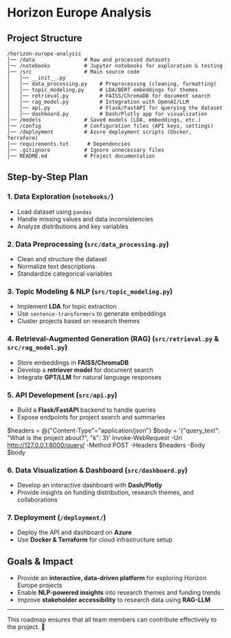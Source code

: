 # Horizon Europe Analysis

## Project Structure

```plaintext 
/horizon-europe-analysis
│── /data                # Raw and processed datasets
│── /notebooks           # Jupyter notebooks for exploration & testing
│── /src                 # Main source code
│   │── __init__.py
│   │── data_processing.py    # Preprocessing (cleaning, formatting)
│   │── topic_modeling.py     # LDA/BERT embeddings for themes
│   │── retrieval.py          # FAISS/ChromaDB for document search
│   │── rag_model.py          # Integration with OpenAI/LLM
│   │── api.py                # Flask/FastAPI for querying the dataset
│   │── dashboard.py          # Dash/Plotly app for visualization
│── /models              # Saved models (LDA, embeddings, etc.)
│── /config              # Configuration files (API keys, settings)
│── /deployment          # Azure deployment scripts (Docker, Terraform)
│── requirements.txt      # Dependencies
│── .gitignore           # Ignore unnecessary files
│── README.md            # Project documentation
```

## Step-by-Step Plan

### 1. Data Exploration (`notebooks/`)
- Load dataset using `pandas`
- Handle missing values and data inconsistencies
- Analyze distributions and key variables

### 2. Data Preprocessing (`src/data_processing.py`)
- Clean and structure the dataset
- Normalize text descriptions
- Standardize categorical variables

### 3. Topic Modeling & NLP (`src/topic_modeling.py`)
- Implement **LDA** for topic extraction
- Use `sentence-transformers` to generate embeddings
- Cluster projects based on research themes

### 4. Retrieval-Augmented Generation (RAG) (`src/retrieval.py` & `src/rag_model.py`)
- Store embeddings in **FAISS/ChromaDB**
- Develop a **retriever model** for document search
- Integrate **GPT/LLM** for natural language responses

### 5. API Development (`src/api.py`)
- Build a **Flask/FastAPI** backend to handle queries
- Expose endpoints for project search and summaries

$headers = @{"Content-Type"="application/json"}
$body = '{"query_text": "What is the project about?", "k": 3}'
Invoke-WebRequest -Uri http://127.0.0.1:8000/query/ -Method POST -Headers $headers -Body $body


### 6. Data Visualization & Dashboard (`src/dashboard.py`)
- Develop an interactive dashboard with **Dash/Plotly**
- Provide insights on funding distribution, research themes, and collaborations

### 7. Deployment (`/deployment/`)
- Deploy the API and dashboard on **Azure**
- Use **Docker & Terraform** for cloud infrastructure setup

## Goals & Impact
- Provide an **interactive, data-driven platform** for exploring Horizon Europe projects
- Enable **NLP-powered insights** into research themes and funding trends
- Improve **stakeholder accessibility** to research data using **RAG-LLM**

---

This roadmap ensures that all team members can contribute effectively to the project. 🚀

